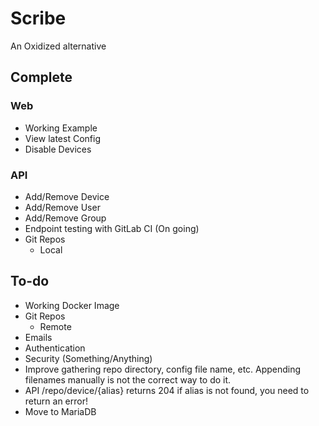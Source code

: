 # Scribe
An Oxidized alternative

## Complete
### Web  
 * Working Example
 * View latest Config
 * Disable Devices
### API  
 * Add/Remove Device
 * Add/Remove User
 * Add/Remove Group
 * Endpoint testing with GitLab CI (On going)
 * Git Repos
   * Local

## To-do
* Working Docker Image
* Git Repos
  * Remote
* Emails
* Authentication
* Security (Something/Anything)
* Improve gathering repo directory, config file name, etc. Appending filenames manually is not the correct way to do it.
* API /repo/device/{alias} returns 204 if alias is not found, you need to return an error!
* Move to MariaDB
